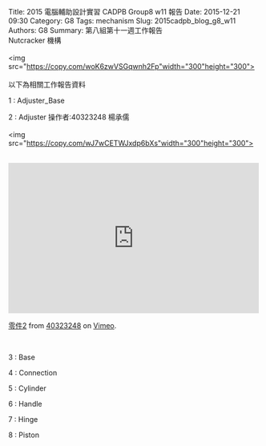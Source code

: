 Title: 2015 電腦輔助設計實習 CADPB Group8 w11 報告
Date: 2015-12-21 09:30
Category: G8
Tags: mechanism
Slug: 2015cadpb_blog_g8_w11
Authors: G8
Summary: 第八組第十一週工作報告<br />Nutcracker 機構
<br>
<br>
<img
src="https://copy.com/woK6zwVSGqwnh2Fp"width="300"height="300">
<br>
<br>
以下為相關工作報告資料

1 : Adjuster_Base


2 : Adjuster    操作者:40323248 楊承儒
<br>
<br>
<img
src="https://copy.com/wJ7wCETWJxdp6bXs"width="300"height="300">
<br>
<br>
<iframe src="https://player.vimeo.com/video/149565545" width="500" height="300" frameborder="0" webkitallowfullscreen mozallowfullscreen allowfullscreen></iframe> <p><a href="https://vimeo.com/149565545">零件2</a> from <a href="https://vimeo.com/user44975888">40323248</a> on <a href="https://vimeo.com">Vimeo</a>.</p>
<br>

3 : Base


4 : Connection


5 : Cylinder


6 : Handle


7 : Hinge


8 : Piston

